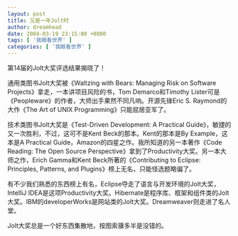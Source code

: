 ```yaml
---
layout: post
title: 又是一年Jolt时
author: dreamhead
date: 2004-03-19 23:15:00 +0800
tags: [ '我眼看世界' ]
categories: [ '我眼看世界' ]
---
```


第14届的Jolt大奖评选结果揭晓了！

通用类图书Jolt大奖被《Waltzing with Bears: Managing Risk on Software Projects》拿走，一本讲项目风险的书，Tom Demarco和Timothy Lister可是《Peopleware》的作者，大师出手果然不同凡响。开源先锋Eric S. Raymond的大作《The Art of UNIX Programming》只能屈居亚军了。

技术类图书Jolt大奖是《Test-Driven Development: A Practical Guide》，敏捷的又一次胜利，不过，这可不是Kent Beck的那本。Kent的那本是By Example，这本是A Practical Guide，Amazon的四星之作。我所知道的另一本著作《Code Reading: The Open Source Perspective》拿到了Productivity大奖。另一本大师之作，Erich Gamma和Kent Beck所著的《Contributing to Eclipse: Principles, Patterns, and Plugins》榜上无名，只能怪选题略偏了。

有不少我们熟悉的东西榜上有名，Eclipse夺走了语言与开发环境的Jolt大奖，IntelliJ IDEA是这项Productivity大奖。Hibernate是程序库、框架和组件类的Jolt大奖。IBM的developerWorks是网站类的Jolt大奖。Dreamweaver则走进了名人堂。

Jolt大奖总是一个好东西集散地，按图索骥多半是没错的。


